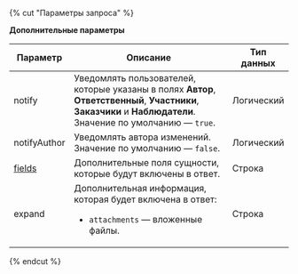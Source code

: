 {% cut "Параметры запроса" %}

**Дополнительные параметры**

Параметр | Описание | Тип данных
-------- | -------- | ----------
notify | Уведомлять пользователей, которые указаны в полях **Автор**, **Ответственный**, **Участники**, **Заказчики** и **Наблюдатели**. Значение по умолчанию — `true`. | Логический
notifyAuthor | Уведомлять автора изменений. Значение по умолчанию — `false`. | Логический
[fields](../../../tracker/concepts/entities/about-entities.md#query-params) | Дополнительные поля сущности, которые будут включены в ответ. | Строка
expand | Дополнительная информация, которая будет включена в ответ: <ul><li>`attachments` — вложенные файлы.</li></ul> | Строка

{% endcut %}
